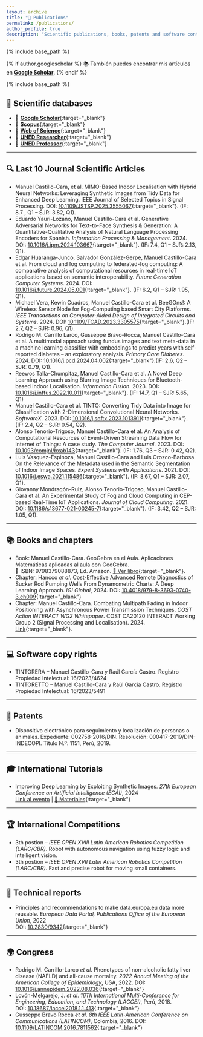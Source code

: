 ```yaml
---
layout: archive
title: "📄 Publications"
permalink: /publications/
author_profile: true
description: "Scientific publications, books, patents and software contributions by Manuel Castillo-Cara"
---
```


{% include base_path %}

<!-- ✅ SEO Structured Data -->
<script type="application/ld+json">
{
  "@context": "https://schema.org",
  "@type": "Person",
  "name": "Manuel Castillo-Cara",
  "url": "https://www.manuelcastillo.eu/",
  "affiliation": {
    "@type": "Organization",
    "name": "Universidad Nacional de Educación a Distancia (UNED)"
  },
  "sameAs": [
    "https://scholar.google.es/citations?user=r0JytwIAAAAJ",
    "https://www.scopus.com/authid/detail.uri?authorId=57200871251",
    "https://www.webofscience.com/wos/author/record/O-9762-2017"
  ]
}
</script>

{% if author.googlescholar %}
📚 También puedes encontrar mis artículos en <a href="{{author.googlescholar}}" style="text-decoration: underline; font-weight: bold;">Google Scholar</a>.
{% endif %}

{% include base_path %}

## 📖 **Scientific databases** 
- 🔗 [**Google Scholar**](https://scholar.google.es/citations?hl=es&authuser=2&user=r0JytwIAAAAJ){:target="_blank"}  
- 🔗 [**Scopus**](https://www.scopus.com/authid/detail.uri?authorId=57200871251){:target="_blank"}  
- 🔗 [**Web of Science**](https://www.webofscience.com/wos/author/record/O-9762-2017){:target="_blank"}  
- 🔗 [**UNED Researcher**](https://portalcientifico.uned.es/investigadores/818430/detalle){:target="_blank"}  
- 🔗 [**UNED Professor**](https://www.uned.es/universidad/docentes/informatica/jose-manuel-castillo-cara.html){:target="_blank"}  

---

## 🔍 **Last 10 Journal Scientific Articles**
- Manuel Castillo-Cara, et al. MIMO-Based Indoor Localisation with Hybrid Neural Networks: Leveraging Synthetic Images from Tidy Data for Enhanced Deep Learning. IEEE Journal of Selected Topics in Signal Processing. DOI: [10.1109/JSTSP.2025.3555067](https://doi.org/10.1109/JSTSP.2025.3555067){:target="_blank"}. (IF: 8.7 , Q1 – SJR: 3.82, Q1).
- Eduardo Yauri-Lozano, Manuel Castillo-Cara et al. Generative Adversarial Networks for Text-to-Face Synthesis & Generation: A Quantitative-Qualitative Analysis of Natural Language Processing Encoders for Spanish. *Information Processing & Management*. 2024. DOI: [10.1016/j.ipm.2024.103667](https://doi.org/10.1016/j.ipm.2024.103667){:target="_blank"}. (IF: 7.4,  Q1 – SJR: 2.13, Q1). 
- Edgar Huaranga-Junco, Salvador González-Gerpe, Manuel Castillo-Cara et al. From cloud and fog computing to federated-fog computing: A comparative analysis of computational resources in real-time IoT applications based on semantic interoperability. *Future Generation Computer Systems*. 2024. DOI: [10.1016/j.future.2024.05.001](https://doi.org/10.1016/j.future.2024.05.001){:target="_blank"}. (IF: 6.2,  Q1 – SJR: 1.95, Q1). 
- Michael Vera, Kewin Cuadros, Manuel Castillo-Cara et al. BeeGOns!: A Wireless Sensor Node for Fog-Computing based Smart City Platforms. *IEEE Transactions on Computer-Aided Design of Integrated Circuits and Systems*. 2024. DOI: [10.1109/TCAD.2023.3305575](https://doi.org/10.1109/TCAD.2023.3305575){:target="_blank"}.(IF: 2.7,  Q2 – SJR: 0.96, Q1).
- Rodrigo M. Carrillo Larco, Gusseppe Bravo-Rocca, Manuel Castillo-Cara et al. A multimodal approach using fundus images and text meta-data in a machine learning classifier with embeddings to predict years with self-reported diabetes – an exploratory analysis. *Primary Care Diabetes*. 2024. DOI: [10.1016/j.pcd.2024.04.002](https://doi.org/10.1016/j.pcd.2024.04.002){:target="_blank"}.(IF: 2.6,  Q2 – SJR: 0.79, Q1).
- Reewos Talla-Chumpitaz, Manuel Castillo-Cara et al. A Novel Deep Learning Approach using Blurring Image Techniques for Bluetooth-based Indoor Localisation. *Information Fusion*. 2023. DOI: [10.1016/j.inffus.2022.10.011](https://doi.org/10.1016/j.inffus.2022.10.011){:target="_blank"}. (IF: 14.7,  Q1 – SJR: 5.65, Q1)   
- Manuel Castillo-Cara et al. TINTO: Converting Tidy Data into Image for Classification with 2-Dimensional Convolutional Neural Networks. *SoftwareX*. 2023. DOI: [10.1016/j.softx.2023.1013911](https://doi.org/10.1016/j.softx.2023.101391){:target="_blank"}. (IF: 2.4,  Q2 – SJR: 0.54, Q2).  
- Alonso Tenorio-Trigoso, Manuel Castillo-Cara et al. An Analysis of Computational Resources of Event-Driven Streaming Data Flow for Internet of Things: A case study. *The Computer Journal*. 2023. DOI: [10.1093/comjnl/bxab143](https://doi.org/10.1093/comjnl/bxab143){:target="_blank"}. (IF: 1.76, Q3 – SJR: 0.42, Q2).
- Luis Vasquez-Espinoza, Manuel Castillo-Cara and Luis Orozco-Barbosa. On the Relevance of the Metadata used in the Semantic Segmentation of Indoor Image Spaces. *Expert Systems with Applications*. 2021. DOI: [10.1016/j.eswa.2021.115486](https://doi.org/10.1016/j.eswa.2021.115486){:target="_blank"}. (IF: 8.67, Q1 – SJR: 2.07, Q1).
- Giovanny Mondragón-Ruiz, Alonso Tenorio-Trigoso, Manuel Castillo-Cara et al. An Experimental Study of Fog and Cloud Computing in CEP-based Real-Time IoT Applications. *Journal of Cloud Computing*. 2021. DOI: [10.1186/s13677-021-00245-7](https://doi.org/10.1186/s13677-021-00245-7){:target="_blank"}. (IF: 3.42, Q2 – SJR: 1.05, Q1). 

---

## 📚 **Books and chapters**
- Book: Manuel Castillo-Cara. GeoGebra en el Aula. Aplicaciones Matemáticas aplicadas al aula con GeoGebra.  
📖 ISBN: 9798379088873, Ed. Amazon. [📕 Ver libro](https://www.manuelcastillo.eu/portfolio/portfolio-1/){:target="_blank"}.
- Chapter: Hancco _et al_. Cost-Effective Advanced Remote Diagnostics of Sucker Rod Pumping Wells From Dynamometric Charts: A Deep Learning Approach. _IGI Global_, 2024. DOI: [10.4018/979-8-3693-0740-3.ch009](https://doi.org/10.4018/979-8-3693-0740-3.ch009){:target="_blank"}
- Chapter: Manuel Castillo-Cara. Combating Multipath Fading in Indoor Positioning with Asynchronous Power Transmission Techniques. _COST Action INTERACT WG2 Whitepaper_. COST CA20120 INTERACT Working Group 2 (Signal Processing and Localisation). 2024. [Link](https://interactca20120.org/work-in-progress/){:target="_blank"}.

---

## 💻 **Software copy rights**
- TINTORERA – Manuel Castillo-Cara y Raúl García Castro. Registro Propiedad Intelectual: 16/2023/4624  
- TINTORETTO – Manuel Castillo-Cara y Raúl García Castro. Registro Propiedad Intelectual: 16/2023/5491  

---

## 🏅 **Patents**
- Dispositivo electrónico para seguimiento y localización de personas o animales. Expediente: 002758-2016/DIN. Resolución: 000417-2019/DIN-INDECOPI. Título N.º: 1151, Perú, 2019.

---

## 🎓 **International Tutorials**
- Improving Deep Learning by Exploiting Synthetic Images. *27th European Conference on Artificial Intelligence (ECAI)*, 2024  
   [Link al evento](https://www.ecai2024.eu/programme/tutorials) | [📂 Materiales](https://github.com/DCY1117/ECAI2024-Material){:target="_blank"}  

---

## 🏆 **International Competitions**
- 3th postion – _IEEE OPEN XVIII Latin American Robotics Competition (LARC/CBR)_. Robot with autonomous navigation using fuzzy logic and intelligent vision.
- 3th postion – _IEEE OPEN XVII Latin American Robotics Competition (LARC/CBR)_. Fast and precise robot for moving small containers.

---

## 📜 **Technical reports**
- Principles and recommendations to make data.europa.eu data more reusable. *European Data Portal, Publications Office of the European Union*, 2022  
DOI: [10.2830/9342](https://doi.org/10.2830/9342){:target="_blank"}  

---

## 🌍 **Congress**
- Rodrigo M. Carrillo-Larco _et al_. Phenotypes of non-alcoholic fatty liver disease (NAFLD) and all-cause mortality. *2022 Annual Meeting of the American College of Epidemiology*, USA, 2022. DOI: [10.1016/j.annepidem.2022.08.036](https://doi.org/10.1016/j.annepidem.2022.08.036){:target="_blank"}  
- Lovón-Melgarejo, J. _et al_. *16Th International Multi-Conference for Engineering, Education, and Technology (LACCEI)*, Perú, 2018.  
DOI: [10.18687/laccei2018.1.1.413](https://doi.org/10.18687/laccei2018.1.1.413){:target="_blank"}  
- Gusseppe Bravo Rocca _et al_. *8th IEEE Latin-American Conference on Communications (LATINCOM)*, Colombia, 2016. DOI: [10.1109/LATINCOM.2016.7811562](https://doi.org/10.1109/LATINCOM.2016.7811562){:target="_blank"}  
